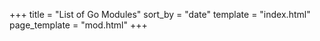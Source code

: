 +++
title = "List of Go Modules"
sort_by = "date"
template = "index.html"
page_template = "mod.html"
+++
